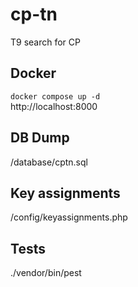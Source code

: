 # cp-tn
T9 search for CP

## Docker
`docker compose up -d`\
http://localhost:8000

## DB Dump
/database/cptn.sql

## Key assignments
/config/keyassignments.php

## Tests
./vendor/bin/pest